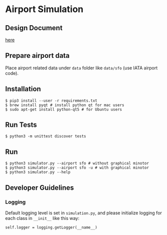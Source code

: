 # Airport Simulation

## Design Document

[here](https://github.com/heronyang/airport-simulation/wiki/Airport-Simulation)

## Prepare airport data

Place airport related data under `data` folder like `data/sfo` (use IATA
airport code).

## Installation

    $ pip3 install --user -r requirements.txt
    $ brew install pyqt # install python qt for mac users
    $ sudo apt-get install python-qt5 # for Ubuntu users

## Run Tests

    $ python3 -m unittest discover tests

## Run

    $ python3 simulator.py --airport sfo # without graphical minotor
    $ python3 simulator.py --airport sfo -u # with graphical minotor
    $ python3 simulator.py --help

## Developer Guidelines

### Logging

Default logging level is set in `simulation.py`, and please initialize logging
for each class in `__init__` like this way:

    self.logger = logging.getLogger(__name__)
